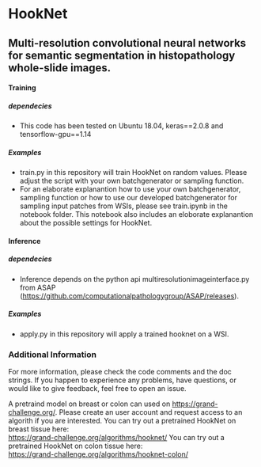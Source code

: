 # HookNet
## Multi-resolution convolutional neural networks for semantic segmentation in histopathology whole-slide images.

#### Training

##### dependecies
 - This code has been tested on Ubuntu 18.04, keras==2.0.8 and tensorflow-gpu==1.14
 
##### Examples
 - train.py in this repository will train HookNet on random values. Please adjust the script with your own batchgenerator or sampling function. 
 - For an elaborate explanantion how to use your own batchgenerator, sampling function or how to use our developed batchgenerator for sampling input patches from WSIs, please see train.ipynb in the notebook folder. This notebook also includes an eloborate explanantion about the possible settings for HookNet. 
 

#### Inference

##### dependecies
 - Inference depends on the python api multiresolutionimageinterface.py from ASAP (https://github.com/computationalpathologygroup/ASAP/releases).
 
 ##### Examples
  - apply.py in this repository will apply a trained hooknet on a WSI. 
  
### Additional Information
  
For more information, please check the code comments and the doc strings. If you happen to experience any problems, have questions, or would like to give feedback, feel free to open an issue.

A pretraind model on breast or colon can used on https://grand-challenge.org/. Please create an user account and request access to an algorith if you are interested.
You can try out a pretrained HookNet on breast tissue here:  
https://grand-challenge.org/algorithms/hooknet/
You can try out a pretrained HookNet on colon tissue here:  
https://grand-challenge.org/algorithms/hooknet-colon/

